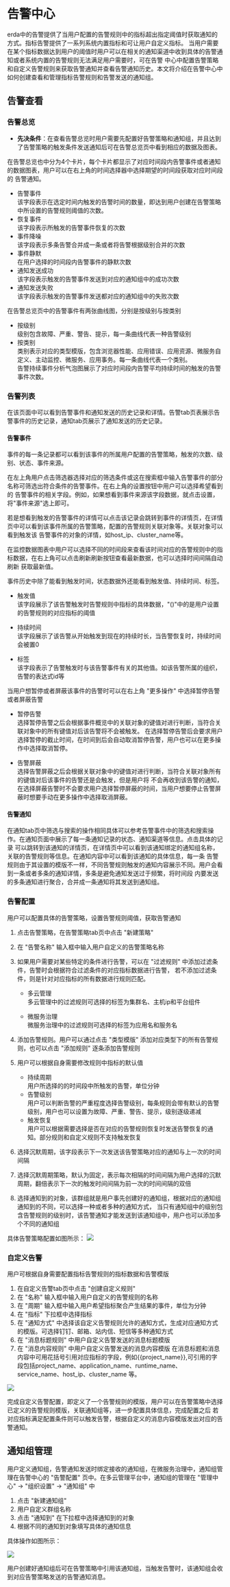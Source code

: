 # 告警中心

erda中的告警提供了当用户配置的告警规则中的指标超出指定阈值时获取通知的方式。指标告警提供了一系列系统内置指标和可让用户自定义指标。
当用户需要在某个指标数据达到用户的阈值时用户可以在相关的通知渠道中收到具体的告警通知或者系统内置的告警规则无法满足用户需要时，可在告警
中心中配置告警策略和自定义告警规则来获取告警通知并查看告警通知历史。本文将介绍在告警中心中如何创建查看和管理指标告警规则和告警发送的通知组。

## 告警查看

### 告警总览

* **先决条件**：在查看告警总览时用户需要先配置好告警策略和通知组，并且达到了告警策略的触发条件发送通知后可在告警总览页中看到相应的数据及图表。

在告警总览也中分为4个卡片，每个卡片都显示了对应时间段内告警事件或者通知的数据图表，用户可以在右上角的时间选择器中选择期望的时间段获取对应时间段的
告警通知。

* 告警事件<br>
  该字段表示在选定时间内触发的告警时间的数量，即达到用户创建在告警策略中所设置的告警规则阈值的次数。<br>
* 恢复事件<br>
  该字段表示所触发的告警事件恢复的次数<br>
* 事件降噪<br>
  该字段表示多条告警合并成一条或者将告警根据级别合并的次数<br>
* 事件静默<br>
  在用户选择的时间段内告警事件的静默次数<br>
* 通知发送成功<br>
  该字段表示触发的告警事件发送到对应的通知组中的成功次数<br>
* 通知发送失败<br>
  该字段表示触发的告警事件发送都对应的通知组中的失败次数<br>
  
在告警总览页中的告警事件有两张曲线图，分别是按级别与按类别<br>
* 按级别<br>
  级别包含故障、严重、警告、提示，每一条曲线代表一种告警级别<br>
* 按类别<br>
  类别表示对应的类型模版，包含浏览器性能、应用错误、应用资源、微服务自定义、主动监控、微服务、应用事务。每一条曲线代表一个类别。<br>
告警持续事件分析气泡图展示了对应时间段内告警平均持续时间的触发的告警事件次数。

### 告警列表

在该页面中可以看到告警事件和通知发送的历史记录和详情。告警tab页表展示告警事件的历史记录，通知tab页展示了通知发送的历史记录。

#### 告警事件

事件的每一条记录都可以看到该事件的所属用户配置的告警策略，触发的次数、级别、状态、事件来源。

在左上角用户点击筛选器选择对应的筛选条件或这在搜索框中输入告警事件的部分名称可筛选出符合条件的告警事件。在右上角的设置按钮中用户可以选择希望看到的
告警事件的相关字段。例如，如果想看到事件来源该字段数据，就点击设置，将"事件来源"选上即可。

若是想看到触发的告警事件的详情可以点击该记录会跳转到事件的详情页，在详情页中可以看到该事件所属的告警策略，配置的告警规则关联对象等。关联对象可以看到触发该
告警事件的对象的详情，如host_ip、cluster_name等。

在监控数据图表中用户可以选择不同的时间段来查看该时间对应的告警规则中的指标数据，在右上角可以点击刷新刷新按钮查看最新数据，也可以选择时间间隔自动刷新
获取最新值。

事件历史中除了能看到触发时间，状态数据外还能看到触发值、持续时间、标签。

* 触发值<br>
该字段展示了该告警触发时告警规则中指标的具体数据，"()"中的是用户设置的告警规则的对应指标的阈值

* 持续时间<br>
该字段展示了该告警从开始触发到现在的持续时长，当告警恢复时，持续时间会被置0

* 标签<br>
该字段表示了告警触发时与该告警事件有关的其他值。如该告警所属的组织，告警的表达式id等

当用户想暂停或者屏蔽该事件的告警时可以在右上角 "更多操作" 中选择暂停告警或者屏蔽告警

* 暂停告警<br>
选择暂停告警之后会根据事件概览中的关联对象的键值对进行判断，当符合关联对象中的所有键值对后该告警将不会被触发。
在选择暂停告警后会要求用户选择暂停的截止时间，在时间到后会自动取消暂停告警，用户也可以在更多操作中选择取消暂停。

* 告警屏蔽<br>
选择告警屏蔽之后会根据关联对象中的键值对进行判断，当符合关联对象所有的键值对后该事件的告警还是会触发，但是用户将
不会再收到该告警的通知，在选择屏蔽告警时不会要求用户选择暂停屏蔽的时间，当用户想要停止告警屏蔽时想要手动在更多操作中选择取消屏蔽。

#### 告警通知

在通知tab页中筛选与搜索的操作相同具体可以参考告警事件中的筛选和搜索操作。在通知页面中展示了每一条通知记录的状态、通知渠道等信息。点击具体的记录
可以跳转到该通知的详情页，在详情页中可以看到该通知绑定的通知组名称，关联的告警规则等信息。在通知内容中可以看到该通知的具体信息，每一条
告警规则由于其设置的模版不一样，不同告警规则触发的通知内容展示不同。用户会看到一条或者多条的通知详情，多条是避免通知发送过于频繁，将时间段
内要发送的多条通知进行聚合，合并成一条通知将其发送到通知组。

### 告警配置

用户可以配置具体的告警策略，设置告警规则阈值，获取告警通知

1. 点击告警策略，在告警策略tab页中点击 "新建策略"
2. 在 "告警名称" 输入框中输入用户自定义的告警策略名称
3. 如果用户需要对某些特定的条件进行告警，可以在 "过滤规则" 中添加过滤条件，告警时会根据符合过滤条件的对应指标数据进行告警，
若不添加过滤条件，则是针对对应指标的所有数据进行规则匹配。
    * 多云管理<br>
    多云管理中的过滤规则可选择的标签为集群名、主机ip和平台组件
    
    * 微服务治理<br>
    微服务治理中的过滤规则可选择的标签为应用名和服务名
   
4. 添加告警规则。用户可以通过点击 "类型模版" 添加对应类型下的所有告警规则，也可以点击 "添加规则" 逐条添加告警规则
5. 用户可以根据自身需要修改规则中指标的默认值
    * 持续周期<br>
      用户所选择的的时间段中所触发的告警，单位分钟<br>
    * 告警级别<br>
      用户可以判断告警的严重程度选择告警级别，每条规则会带有默认的告警级别，用户也可以设置为故障、严重、警告、提示，级别逐级递减<br>
    * 触发恢复<br>
    用户可以根据需要选择是否在对应的告警规则恢复时发送告警恢复的通知。部分规则和自定义规则不支持触发恢复<br>
6. 选择沉默周期，该字段表示下一次发送该告警策略对应的通知与上一次的时间间隔<br>
7. 选择沉默周期策略，默认为固定，表示每次相隔的时间间隔为用户选择的沉默周期，翻倍表示下一次的触发时间间隔为前一次的时间间隔的双倍<br>
8. 选择通知到的对象，该群组就是用户事先创建好的通知组，根据对应的通知组通知到的不同，可以选择一种或者多种的通知方式，
当只有通知组中的级别包含告警规则的级别时，该告警通知才能发送到该通知组中，用户也可以添加多个不同的通知组<br>

具体告警策略配置如图所示：
![](http://terminus-paas.oss-cn-hangzhou.aliyuncs.com/paas-doc/2022/03/04/64a91dba-71dd-447f-9e1a-d6194f7bbdd5.png)

### 自定义告警

用户可根据自身需要配置指标告警规则的指标数据和告警模版

1. 在自定义告警tab页中点击 "创建自定义规则" 
2. 在 "名称" 输入框中输入用户自定义的告警规则的名称
3. 在 "周期" 输入框中输入用户希望指标聚合产生结果的事件，单位为分钟
4. 在 "指标" 下拉框中选择指标
5. 在 "通知方式" 中选择该自定义告警规则允许的通知方式，生成对应通知方式的模版。可选择钉钉、邮箱、站内信、短信等多种通知方式
6. 在 "消息标题规则" 中用户自定义告警发送的消息标题模版
7. 在 "消息内容规则" 中用户自定义告警发送的消息内容模版
在消息标题和消息内容中可用花括号引用对应指标的字段，例如{{project_name}},可引用的字段包括project_name、application_name、runtime_name、service_name、host_ip、cluster_name 等。

![](http://terminus-paas.oss-cn-hangzhou.aliyuncs.com/paas-doc/2022/03/04/3eabf82c-fb07-40e4-9426-714b2ed7163f.png)

完成自定义告警配置，即定义了一个告警规则的模版，用户可以在告警策略中选择已定义的告警规则模版，关联通知组等，进一步配置具体信息，完成配置之后
若对应指标满足配置条件则可以触发告警，根据自定义的消息内容模版发出对应的告警通知。

## 通知组管理

用户定义通知组，告警通知发送时绑定接收的通知组，在微服务治理中，通知组管理在告警中心的 "告警配置" 页中。在多云管理平台中，通知组的管理在 "管理中心" -> "组织设置" -> "通知组" 中

1. 点击 "新建通知组"
2. 用户自定义群组名称
3. 点击 "通知到" 在下拉框中选择通知到的对象
4. 根据不同的通知到对象填写具体的通知信息

具体操作如图所示：

![](http://terminus-paas.oss-cn-hangzhou.aliyuncs.com/paas-doc/2022/03/04/148cd747-18a9-4252-9282-b55691fbebb5.png)

用户创建好通知组后可在告警策略中引用该通知组，当触发告警时，该通知组会收到对应告警策略发送的告警通知消息。

